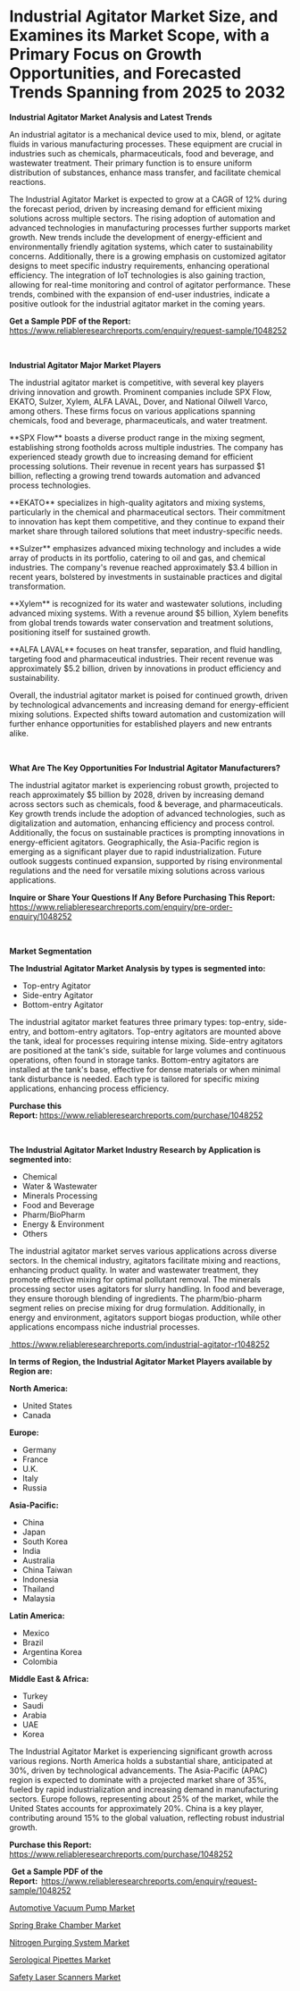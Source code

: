 <p><h1>Industrial Agitator Market Size, and Examines its Market Scope, with a Primary Focus on Growth Opportunities, and Forecasted Trends Spanning from 2025 to 2032</h1></p><p><strong>Industrial Agitator Market Analysis and Latest Trends</strong></p>
<p><p>An industrial agitator is a mechanical device used to mix, blend, or agitate fluids in various manufacturing processes. These equipment are crucial in industries such as chemicals, pharmaceuticals, food and beverage, and wastewater treatment. Their primary function is to ensure uniform distribution of substances, enhance mass transfer, and facilitate chemical reactions.</p><p>The Industrial Agitator Market is expected to grow at a CAGR of 12% during the forecast period, driven by increasing demand for efficient mixing solutions across multiple sectors. The rising adoption of automation and advanced technologies in manufacturing processes further supports market growth. New trends include the development of energy-efficient and environmentally friendly agitation systems, which cater to sustainability concerns. Additionally, there is a growing emphasis on customized agitator designs to meet specific industry requirements, enhancing operational efficiency. The integration of IoT technologies is also gaining traction, allowing for real-time monitoring and control of agitator performance. These trends, combined with the expansion of end-user industries, indicate a positive outlook for the industrial agitator market in the coming years.</p></p>
<p><strong>Get a Sample PDF of the Report:&nbsp;</strong> <a href="https://www.reliableresearchreports.com/enquiry/request-sample/1048252?utm_campaign=114&utm_medium=2&utm_source=Github&utm_content=ia&utm_term=18022025&utm_id=industrial-agitator">https://www.reliableresearchreports.com/enquiry/request-sample/1048252</a></p>
<p>&nbsp;</p>
<p><strong>Industrial Agitator Major Market Players</strong></p>
<p><p>The industrial agitator market is competitive, with several key players driving innovation and growth. Prominent companies include SPX Flow, EKATO, Sulzer, Xylem, ALFA LAVAL, Dover, and National Oilwell Varco, among others. These firms focus on various applications spanning chemicals, food and beverage, pharmaceuticals, and water treatment.</p><p>**SPX Flow** boasts a diverse product range in the mixing segment, establishing strong footholds across multiple industries. The company has experienced steady growth due to increasing demand for efficient processing solutions. Their revenue in recent years has surpassed $1 billion, reflecting a growing trend towards automation and advanced process technologies.</p><p>**EKATO** specializes in high-quality agitators and mixing systems, particularly in the chemical and pharmaceutical sectors. Their commitment to innovation has kept them competitive, and they continue to expand their market share through tailored solutions that meet industry-specific needs.</p><p>**Sulzer** emphasizes advanced mixing technology and includes a wide array of products in its portfolio, catering to oil and gas, and chemical industries. The company's revenue reached approximately $3.4 billion in recent years, bolstered by investments in sustainable practices and digital transformation.</p><p>**Xylem** is recognized for its water and wastewater solutions, including advanced mixing systems. With a revenue around $5 billion, Xylem benefits from global trends towards water conservation and treatment solutions, positioning itself for sustained growth.</p><p>**ALFA LAVAL** focuses on heat transfer, separation, and fluid handling, targeting food and pharmaceutical industries. Their recent revenue was approximately $5.2 billion, driven by innovations in product efficiency and sustainability.</p><p>Overall, the industrial agitator market is poised for continued growth, driven by technological advancements and increasing demand for energy-efficient mixing solutions. Expected shifts toward automation and customization will further enhance opportunities for established players and new entrants alike.</p></p>
<p>&nbsp;</p>
<p><strong>What Are The Key Opportunities For Industrial Agitator Manufacturers?</strong></p>
<p><p>The industrial agitator market is experiencing robust growth, projected to reach approximately $5 billion by 2028, driven by increasing demand across sectors such as chemicals, food & beverage, and pharmaceuticals. Key growth trends include the adoption of advanced technologies, such as digitalization and automation, enhancing efficiency and process control. Additionally, the focus on sustainable practices is prompting innovations in energy-efficient agitators. Geographically, the Asia-Pacific region is emerging as a significant player due to rapid industrialization. Future outlook suggests continued expansion, supported by rising environmental regulations and the need for versatile mixing solutions across various applications.</p></p>
<p><strong>Inquire or Share Your Questions If Any Before Purchasing This Report:</strong> <a href="https://www.reliableresearchreports.com/enquiry/pre-order-enquiry/1048252?utm_campaign=114&utm_medium=2&utm_source=Github&utm_content=ia&utm_term=18022025&utm_id=industrial-agitator">https://www.reliableresearchreports.com/enquiry/pre-order-enquiry/1048252</a></p>
<p>&nbsp;</p>
<p><strong>Market Segmentation</strong></p>
<p><strong>The Industrial Agitator Market Analysis by types is segmented into:</strong></p>
<p><ul><li>Top-entry Agitator</li><li>Side-entry Agitator</li><li>Bottom-entry Agitator</li></ul></p>
<p><p>The industrial agitator market features three primary types: top-entry, side-entry, and bottom-entry agitators. Top-entry agitators are mounted above the tank, ideal for processes requiring intense mixing. Side-entry agitators are positioned at the tank's side, suitable for large volumes and continuous operations, often found in storage tanks. Bottom-entry agitators are installed at the tank's base, effective for dense materials or when minimal tank disturbance is needed. Each type is tailored for specific mixing applications, enhancing process efficiency.</p></p>
<p><strong>Purchase this Report:&nbsp;</strong><a href="https://www.reliableresearchreports.com/purchase/1048252?utm_campaign=114&utm_medium=2&utm_source=Github&utm_content=ia&utm_term=18022025&utm_id=industrial-agitator">https://www.reliableresearchreports.com/purchase/1048252</a></p>
<p>&nbsp;</p>
<p><strong>The Industrial Agitator Market Industry Research by Application is segmented into:</strong></p>
<p><ul><li>Chemical</li><li>Water & Wastewater</li><li>Minerals Processing</li><li>Food and Beverage</li><li>Pharm/BioPharm</li><li>Energy & Environment</li><li>Others</li></ul></p>
<p><p>The industrial agitator market serves various applications across diverse sectors. In the chemical industry, agitators facilitate mixing and reactions, enhancing product quality. In water and wastewater treatment, they promote effective mixing for optimal pollutant removal. The minerals processing sector uses agitators for slurry handling. In food and beverage, they ensure thorough blending of ingredients. The pharm/bio-pharm segment relies on precise mixing for drug formulation. Additionally, in energy and environment, agitators support biogas production, while other applications encompass niche industrial processes.</p></p>
<p><a href="https://www.reliableresearchreports.com/industrial-agitator-r1048252?utm_campaign=114&utm_medium=2&utm_source=Github&utm_content=ia&utm_term=18022025&utm_id=industrial-agitator">&nbsp;https://www.reliableresearchreports.com/industrial-agitator-r1048252</a></p>
<p><strong>In terms of Region, the Industrial Agitator Market Players available by Region are:</strong></p>
<p>
    <p> <strong> North America: </strong>
        <ul>
            <li>United States</li>
            <li>Canada</li>
        </ul>
        </p> 
    <p> <strong> Europe: </strong>
        <ul>
            <li>Germany</li>
            <li>France</li>
            <li>U.K.</li>
            <li>Italy</li>
            <li>Russia</li>
        </ul>
        </p> 
    <p> <strong> Asia-Pacific: </strong>
        <ul>
            <li>China</li>
            <li>Japan</li>
            <li>South Korea</li>
            <li>India</li>
            <li>Australia</li>
            <li>China Taiwan</li>
            <li>Indonesia</li>
            <li>Thailand</li>
            <li>Malaysia</li>
        </ul>
        </p> 
    <p> <strong> Latin America: </strong>
        <ul>
            <li>Mexico</li>
            <li>Brazil</li>
            <li>Argentina Korea</li>
            <li>Colombia</li>
        </ul>
        </p> 
    <p> <strong> Middle East & Africa: </strong>
        <ul>
            <li>Turkey</li>
            <li>Saudi</li>
            <li>Arabia</li>
            <li>UAE</li>
            <li>Korea</li>
        </ul>
    </p>
    </p>
<p><p>The Industrial Agitator Market is experiencing significant growth across various regions. North America holds a substantial share, anticipated at 30%, driven by technological advancements. The Asia-Pacific (APAC) region is expected to dominate with a projected market share of 35%, fueled by rapid industrialization and increasing demand in manufacturing sectors. Europe follows, representing about 25% of the market, while the United States accounts for approximately 20%. China is a key player, contributing around 15% to the global valuation, reflecting robust industrial growth.</p></p>
<p><strong>Purchase this Report: </strong><a href="https://www.reliableresearchreports.com/purchase/1048252?utm_campaign=114&utm_medium=2&utm_source=Github&utm_content=ia&utm_term=18022025&utm_id=industrial-agitator">https://www.reliableresearchreports.com/purchase/1048252</a></p>
<p>&nbsp;<strong>Get a Sample PDF of the Report:&nbsp;&nbsp;</strong><a href="https://www.reliableresearchreports.com/enquiry/request-sample/1048252?utm_campaign=114&utm_medium=2&utm_source=Github&utm_content=ia&utm_term=18022025&utm_id=industrial-agitator">https://www.reliableresearchreports.com/enquiry/request-sample/1048252</a></p>
<p><strong></strong></p>
<p><p><a href="https://github.com/zupankocka/Market-Research-Report-List-1/blob/main/automotive-vacuum-pump-market.md?utm_campaign=114&utm_medium=2&utm_source=Github&utm_content=ia&utm_term=18022025&utm_id=industrial-agitator">Automotive Vacuum Pump Market</a></p><p><a href="https://github.com/donnettaletizia/Market-Research-Report-List-1/blob/main/spring-brake-chamber-market.md?utm_campaign=114&utm_medium=2&utm_source=Github&utm_content=ia&utm_term=18022025&utm_id=industrial-agitator">Spring Brake Chamber Market</a></p><p><a href="https://github.com/bogganbillie6969/Market-Research-Report-List-1/blob/main/nitrogen-purging-system-market.md?utm_campaign=114&utm_medium=2&utm_source=Github&utm_content=ia&utm_term=18022025&utm_id=industrial-agitator">Nitrogen Purging System Market</a></p><p><a href="https://github.com/boisetwa16/Market-Research-Report-List-1/blob/main/serological-pipettes-market.md?utm_campaign=114&utm_medium=2&utm_source=Github&utm_content=ia&utm_term=18022025&utm_id=industrial-agitator">Serological Pipettes Market</a></p><p><a href="https://github.com/alberthagorsuch/Market-Research-Report-List-1/blob/main/safety-laser-scanners-market.md?utm_campaign=114&utm_medium=2&utm_source=Github&utm_content=ia&utm_term=18022025&utm_id=industrial-agitator">Safety Laser Scanners Market</a></p></p>